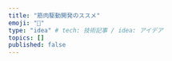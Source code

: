 ```yaml
---
title: "筋肉駆動開発のススメ"
emoji: "🤯"
type: "idea" # tech: 技術記事 / idea: アイデア
topics: []
published: false
---
```

